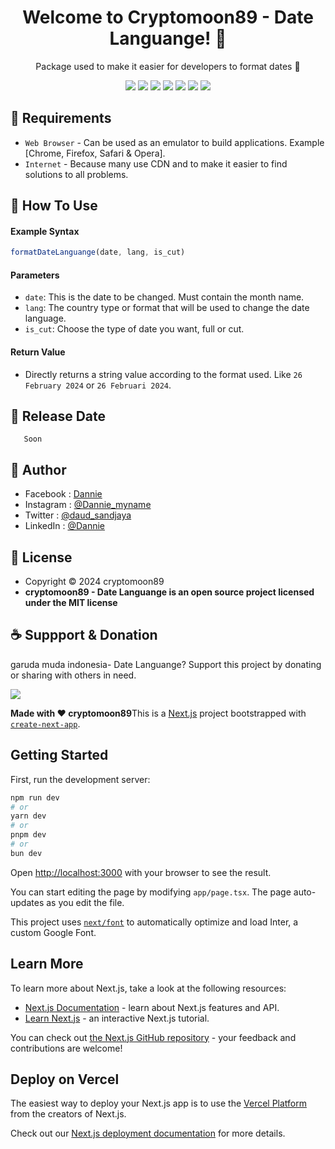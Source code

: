 <h1 align="center">Welcome to Cryptomoon89 - Date Languange! 👋 </h1>

<p align="center">Package used to make it easier for developers to format dates 💖 </p>

<p align="center">
<img src="https://img.shields.io/github/contributors/cryptomoon89/cryptomoon89-date-languange?style=flat-square">
<img src="https://img.shields.io/github/issues/cryptomoon89/cryptomoon89-date-languange?style=flat-square">
<img src="https://img.shields.io/github/stars/cryptomoon89/cryptomoon89-date-languange?style=flat-square"> 
<img src="https://img.shields.io/github/forks/cryptomoon89/cryptomoon89-date-languange?style=flat-square">
<img src="https://img.shields.io/github/last-commit/cryptomoon89/cryptomoon89-date-languange.svg?style=flat-square">
<img src="https://img.shields.io/github/languages/code-size/cryptomoon89/cryptomoon89-date-languange?style=flat-square">
<img src="https://img.shields.io/github/license/cryptomoon89/cryptomoon89-date-languange?style=flat-square">
</p>

## 💾 Requirements

* `Web Browser` - Can be used as an emulator to build applications. Example [Chrome, Firefox, Safari & Opera].
* `Internet` - Because many use CDN and to make it easier to find solutions to all problems.

## 🎯 How To Use

#### Example Syntax

```javascript
formatDateLanguange(date, lang, is_cut)
```

#### Parameters

* `date`: This is the date to be changed. Must contain the month name.
* `lang`: The country type or format that will be used to change the date language.
* `is_cut`: Choose the type of date you want, full or cut.

#### Return Value

* Directly returns a string value according to the format used. Like `26 February 2024` or `26 Februari 2024`.

## 📆 Release Date

       Soon


## 🧑 Author

* Facebook : <a href="https://www.facebook.com/dannie"> Dannie</a>
* Instagram : <a href="https://www.instagram.com/Dannie_myname/"> @Dannie_myname</a>
* Twitter : <a href="https://twitter.com/daud_sandjaya"> @daud_sandjaya</a>
* LinkedIn :  <a href="https://www.linkedin.com/in/Dannie/"> @Dannie</a>

## 📝 License

* Copyright © 2024 cryptomoon89
* **cryptomoon89 - Date Languange is an open source project licensed under the MIT license**

## ☕️ Suppport & Donation

garuda muda indonesia- Date Languange? Support this project by donating or sharing with others in need.

<a href="https://www.buymeacoffee.com/cryptomoon89"><img src="https://img.shields.io/badge/Buy_Me_A_Coffee-FFDD00?style=for-the-badge&logo=buy-me-a-coffee&logoColor=black"/> </a>

**Made with ❤️ cryptomoon89**This is a [Next.js](https://nextjs.org/) project bootstrapped with [`create-next-app`](https://github.com/vercel/next.js/tree/canary/packages/create-next-app).

## Getting Started

First, run the development server:

```bash
npm run dev
# or
yarn dev
# or
pnpm dev
# or
bun dev
```

Open [http://localhost:3000](http://localhost:3000) with your browser to see the result.

You can start editing the page by modifying `app/page.tsx`. The page auto-updates as you edit the file.

This project uses [`next/font`](https://nextjs.org/docs/basic-features/font-optimization) to automatically optimize and load Inter, a custom Google Font.

## Learn More

To learn more about Next.js, take a look at the following resources:

- [Next.js Documentation](https://nextjs.org/docs) - learn about Next.js features and API.
- [Learn Next.js](https://nextjs.org/learn) - an interactive Next.js tutorial.

You can check out [the Next.js GitHub repository](https://github.com/vercel/next.js/) - your feedback and contributions are welcome!

## Deploy on Vercel

The easiest way to deploy your Next.js app is to use the [Vercel Platform](https://vercel.com/new?utm_medium=default-template&filter=next.js&utm_source=create-next-app&utm_campaign=create-next-app-readme) from the creators of Next.js.

Check out our [Next.js deployment documentation](https://nextjs.org/docs/deployment) for more details.
